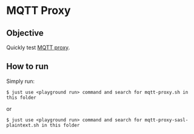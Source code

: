 # MQTT Proxy



## Objective

Quickly test [MQTT proxy](https://docs.confluent.io/platform/current/kafka-mqtt/intro.html).


## How to run

Simply run:

```
$ just use <playground run> command and search for mqtt-proxy.sh in this folder
```

or 

```
$ just use <playground run> command and search for mqtt-proxy-sasl-plaintext.sh in this folder
```